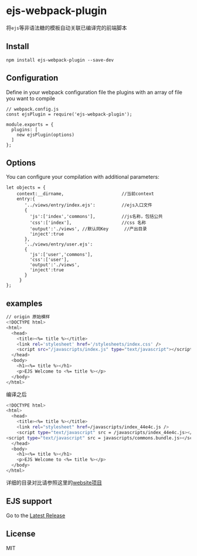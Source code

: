 # ejs-webpack-plugin

将`ejs`等非语法糖的模板自动关联已编译完的前端脚本

## Install

```npm install ejs-webpack-plugin --save-dev```

## Configuration

Define in your webpack configuration file the plugins with an array of file you want to compile

```
// webpack.config.js
const ejsPlugin = require('ejs-webpack-plugin');

module.exports = {
  plugins: [
    new ejsPlugin(options)
  ]
};
```

## Options

You can configure your compilation with additional parameters:

```
let objects = {
	context:__dirname,						//当前context
	entry:{
       '../views/entry/index.ejs': 			//ejs入口文件
       {
         'js':['index','commons'],			//js名称，包括公共
         'css':['index'],				    //css 名称
         'output':'./views', //默认同Key      //产出目录
         'inject':true
       },
       '../views/entry/user.ejs':
       {
         'js':['user','commons'],
         'css':['user'],
         'output':'./views',
         'inject':true
       }
     }
};

```

## examples

```bash
// origin 原始模样
<!DOCTYPE html>
<html>
  <head>
    <title><%= title %></title>
    <link rel='stylesheet' href='/stylesheets/index.css' />
    <script src="/javascripts/index.js" type="text/javascript"></script>
  </head>
  <body>
    <h1><%= title %></h1>
    <p>EJS Welcome to <%= title %></p>
  </body>
</html>
```
编译之后

```bash
<!DOCTYPE html>
<html>
  <head>
    <title><%= title %></title>
    <link rel="stylesheet" href=/javascripts/index_44e4c.js />
    <script type="text/javascript" src = /javascripts/index_44e4c.js></script>
<script type="text/javascript" src = javascripts/commons.bundle.js></script>
  </head>
  <body>
    <h1><%= title %></h1>
    <p>EJS Welcome to <%= title %></p>
  </body>
</html>

```

详细的目录对比请参照这里的[website项目](https://github.com/superNever/website)

## EJS support

Go to the [Latest Release](https://github.com/mde/ejs/)

## License

MIT